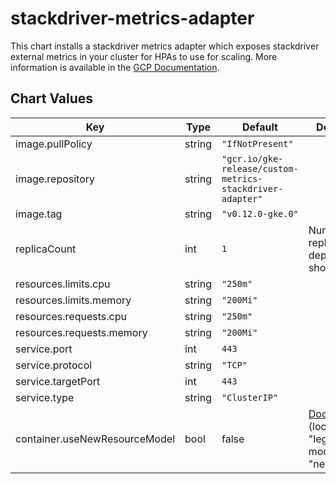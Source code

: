 stackdriver-metrics-adapter
===========================
This chart installs a stackdriver metrics adapter which exposes stackdriver external metrics in your cluster for HPAs to use for scaling.  More information is available in the [GCP Documentation](https://cloud.google.com/kubernetes-engine/docs/tutorials/external-metrics-autoscaling).


## Chart Values

| Key | Type | Default | Description |
|-----|------|---------|-------------|
| image.pullPolicy | string | `"IfNotPresent"` |  |
| image.repository | string | `"gcr.io/gke-release/custom-metrics-stackdriver-adapter"` |  |
| image.tag | string | `"v0.12.0-gke.0"` |  |
| replicaCount | int | `1` | Number of replicas the deployment should run. |
| resources.limits.cpu | string | `"250m"` |  |
| resources.limits.memory | string | `"200Mi"` |  |
| resources.requests.cpu | string | `"250m"` |  |
| resources.requests.memory | string | `"200Mi"` |  |
| service.port | int | `443` |  |
| service.protocol | string | `"TCP"` |  |
| service.targetPort | int | `443` |  |
| service.type | string | `"ClusterIP"` |  |
| container.useNewResourceModel | bool | false | [Documentation](https://github.com/GoogleCloudPlatform/k8s-stackdriver/tree/master/custom-metrics-stackdriver-adapter#configure-cluster) (look for terms "legacy model" vs "new model" )  |